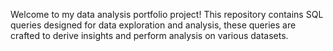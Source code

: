 Welcome to my data analysis portfolio project!
This repository contains SQL queries designed for data exploration and analysis, these queries are crafted to derive insights and perform analysis on various datasets.
